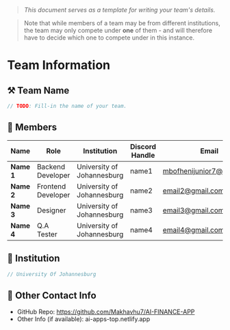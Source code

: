 > *This document serves as a template for writing your team's details.*

> Note that while members of a team may be from different institutions, the team may only compete under **one** of them - and will therefore have to decide which one to compete under in this instance.

# Team Information

## ⚒️ Team Name
``` c
// TODO: Fill-in the name of your team.
```

## 👥 Members
| Name     | Role                | Institution           | Discord Handle | Email |
|----------|---------------------|-----------------------| -------------------|-------------|
| **Name 1**   | Backend Developer   | University of Johannesburg | name1 | <mbofhenijunior7@gmial.com> |
| **Name 2**   | Frontend Developer  | University of Johannesburg | name2 | <email2@gmail.com> |
| **Name 3**   | Designer            | University of Johannesburg | name3 | <email3@gmail.com> |
| **Name 4**   | Q.A Tester          | University of Johannesburg | name4 | <email4@gmail.com> |

## 🏫 Institution
``` c
// University Of Johannesburg
```

## 📧 Other Contact Info
- GitHub Repo: https://github.com/Makhavhu7/AI-FINANCE-APP
- Other Info (if available): ai-apps-top.netlify.app
